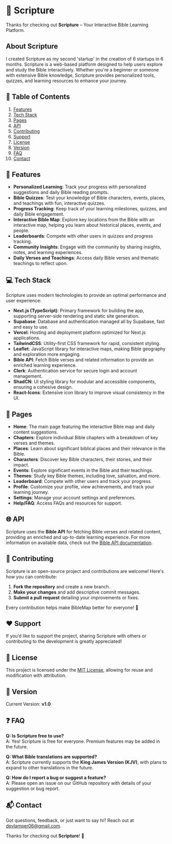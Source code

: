 # 📖 Scripture

Thanks for checking out **Scripture** – Your Interactive Bible Learning Platform.

## About Scripture

I created Scripture as my second 'startup' in the creation of 6 startups in 6 months. Scripture is a web-based platform designed to help users explore and study the Bible interactively. Whether you're a beginner or someone with extensive Bible knowledge, Scripture provides personalized tools, quizzes, and learning resources to enhance your journey.

## 📜 Table of Contents

1. [Features](#features)
2. [Tech Stack](#tech-stack)
3. [Pages](#pages)
4. [API](#api)
5. [Contributing](#contributing)
6. [Support](#support)
7. [License](#license)
8. [Version](#version)
9. [FAQ](#faq)
10. [Contact](#contact)

## 🌟 Features

- **Personalized Learning**: Track your progress with personalized suggestions and daily Bible reading prompts.
- **Bible Quizzes**: Test your knowledge of Bible characters, events, places, and teachings with fun, interactive quizzes.
- **Progress Tracking**: Keep track of your learning milestones, quizzes, and daily Bible engagement.
- **Interactive Bible Map**: Explore key locations from the Bible with an interactive map, helping you learn about historical places, events, and people.
- **Leaderboards**: Compete with other users in quizzes and progress tracking.
- **Community Insights**: Engage with the community by sharing insights, notes, and learning experiences.
- **Daily Verses and Teachings**: Access daily Bible verses and thematic teachings to reflect upon.

## 💻 Tech Stack

Scripture uses modern technologies to provide an optimal performance and user experience:

- **Next.js (TypeScript)**: Primary framework for building the app, supporting server-side rendering and static site generation.
- **Supabase**: Database and authentication managed all by Supabase, fast and easy to use.
- **Vercel**: Hosting and deployment platform optimized for Next.js applications.
- **TailwindCSS**: Utility-first CSS framework for rapid, consistent styling.
- **Leaflet**: JavaScript library for interactive maps, making Bible geography and exploration more engaging.
- **Bible API**: Fetch Bible verses and related information to provide an enriched learning experience.
- **Clerk**: Authentication service for secure login and account management.
- **ShadCN**: UI styling library for modular and accessible components, ensuring a cohesive design.
- **React-Icons**: Extensive icon library to improve visual consistency in the UI.

## 📄 Pages

- **Home**: The main page featuring the interactive Bible map and daily content suggestions.
- **Chapters**: Explore individual Bible chapters with a breakdown of key verses and themes.
- **Places**: Learn about significant biblical places and their relevance in the Bible.
- **Characters**: Discover key Bible characters, their stories, and their impact.
- **Events**: Explore significant events in the Bible and their teachings.
- **Themes**: Study key Bible themes, including love, salvation, and more.
- **Leaderboard**: Compete with other users and track your progress.
- **Profile**: Customize your profile, view achievements, and track your learning journey.
- **Settings**: Manage your account settings and preferences.
- **Help/FAQ**: Access FAQs and resources for support.

## 🌐 API

Scripture uses the **Bible API** for fetching Bible verses and related content, providing an enriched and up-to-date learning experience. For more information on available data, check out the [Bible API documentation](https://example.com).

## 🤝 Contributing

Scripture is an open-source project and contributions are welcome! Here's how you can contribute:

1. **Fork the repository** and create a new branch.
2. **Make your changes** and add descriptive commit messages.
3. **Submit a pull request** detailing your improvements or fixes.

Every contribution helps make BibleMap better for everyone! 🎉

## ❤️ Support

If you’d like to support the project, sharing Scripture with others or contributing to the development is greatly appreciated!

## 📄 License

This project is licensed under the [MIT License](LICENSE), allowing for reuse and modification with attribution.

## 📌 Version

Current Version: **v1.0**

## ❓ FAQ

**Q: Is Scripture free to use?**  
A: Yes! Scripture is free for everyone. Premium features may be added in the future.

**Q: What Bible translations are supported?**  
A: Scripture currently supports the **King James Version (KJV)**, with plans to expand to other translations in the future.

**Q: How do I report a bug or suggest a feature?**  
A: Please open an issue on our GitHub repository with details of your suggestion or bug report.

## 📬 Contact

Got questions, feedback, or just want to say hi? Reach out at [devlamper06@gmail.com](mailto:devlamper06@gmail.com).

Thanks for checking out **Scripture**! 📖
